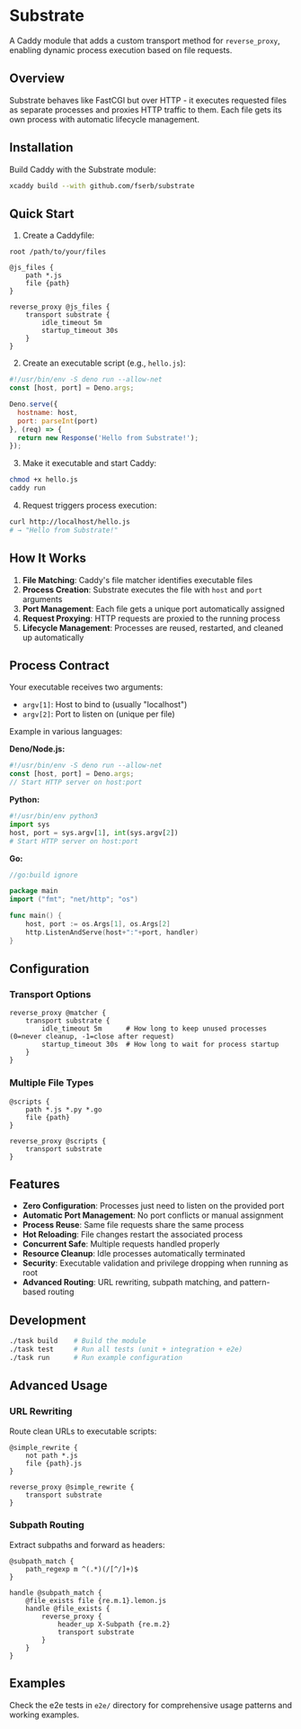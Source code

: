# Substrate

A Caddy module that adds a custom transport method for `reverse_proxy`, enabling dynamic process execution based on file requests.

## Overview

Substrate behaves like FastCGI but over HTTP - it executes requested files as separate processes and proxies HTTP traffic to them. Each file gets its own process with automatic lifecycle management.

## Installation

Build Caddy with the Substrate module:

```bash
xcaddy build --with github.com/fserb/substrate
```

## Quick Start

1. Create a Caddyfile:
```
root /path/to/your/files

@js_files {
    path *.js
    file {path}
}

reverse_proxy @js_files {
    transport substrate {
        idle_timeout 5m
        startup_timeout 30s
    }
}
```

2. Create an executable script (e.g., `hello.js`):
```javascript
#!/usr/bin/env -S deno run --allow-net
const [host, port] = Deno.args;

Deno.serve({ 
  hostname: host, 
  port: parseInt(port) 
}, (req) => {
  return new Response('Hello from Substrate!');
});
```

3. Make it executable and start Caddy:
```bash
chmod +x hello.js
caddy run
```

4. Request triggers process execution:
```bash
curl http://localhost/hello.js
# → "Hello from Substrate!"
```

## How It Works

1. **File Matching**: Caddy's file matcher identifies executable files
2. **Process Creation**: Substrate executes the file with `host` and `port` arguments
3. **Port Management**: Each file gets a unique port automatically assigned
4. **Request Proxying**: HTTP requests are proxied to the running process
5. **Lifecycle Management**: Processes are reused, restarted, and cleaned up automatically

## Process Contract

Your executable receives two arguments:
- `argv[1]`: Host to bind to (usually "localhost")
- `argv[2]`: Port to listen on (unique per file)

Example in various languages:

**Deno/Node.js:**
```javascript
#!/usr/bin/env -S deno run --allow-net
const [host, port] = Deno.args;
// Start HTTP server on host:port
```

**Python:**
```python
#!/usr/bin/env python3
import sys
host, port = sys.argv[1], int(sys.argv[2])
# Start HTTP server on host:port
```

**Go:**
```go
//go:build ignore

package main
import ("fmt"; "net/http"; "os")

func main() {
    host, port := os.Args[1], os.Args[2]
    http.ListenAndServe(host+":"+port, handler)
}
```

## Configuration

### Transport Options

```
reverse_proxy @matcher {
    transport substrate {
        idle_timeout 5m      # How long to keep unused processes (0=never cleanup, -1=close after request)
        startup_timeout 30s  # How long to wait for process startup
    }
}
```

### Multiple File Types

```
@scripts {
    path *.js *.py *.go
    file {path}
}

reverse_proxy @scripts {
    transport substrate
}
```

## Features

- **Zero Configuration**: Processes just need to listen on the provided port
- **Automatic Port Management**: No port conflicts or manual assignment
- **Process Reuse**: Same file requests share the same process
- **Hot Reloading**: File changes restart the associated process
- **Concurrent Safe**: Multiple requests handled properly
- **Resource Cleanup**: Idle processes automatically terminated
- **Security**: Executable validation and privilege dropping when running as root
- **Advanced Routing**: URL rewriting, subpath matching, and pattern-based routing

## Development

```bash
./task build    # Build the module
./task test     # Run all tests (unit + integration + e2e)
./task run      # Run example configuration
```

## Advanced Usage

### URL Rewriting
Route clean URLs to executable scripts:
```
@simple_rewrite {
    not path *.js
    file {path}.js
}

reverse_proxy @simple_rewrite {
    transport substrate
}
```

### Subpath Routing
Extract subpaths and forward as headers:
```
@subpath_match {
    path_regexp m ^(.*)(/[^/]+)$
}

handle @subpath_match {
    @file_exists file {re.m.1}.lemon.js
    handle @file_exists {
        reverse_proxy {
            header_up X-Subpath {re.m.2}
            transport substrate
        }
    }
}
```

## Examples

Check the e2e tests in `e2e/` directory for comprehensive usage patterns and working examples.
